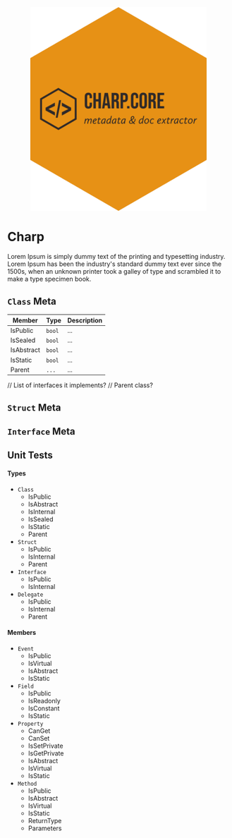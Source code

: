 <p style="text-align:center;">
<img src="./docs/media/charp-core-logo.png" style="max-width:400px;">
</p>

# Charp

Lorem Ipsum is simply dummy text of the printing and typesetting industry. Lorem Ipsum has been the industry's standard dummy text ever since the 1500s, when an unknown printer took a galley of type and scrambled it to make a type specimen book. 


## `Class` Meta

| Member | Type | Description |
| ------ | ---- | ----------- |
| IsPublic | `bool` | ... |
| IsSealed | `bool` | ... |
| IsAbstract | `bool` | ... |
| IsStatic | `bool` | ... |
| Parent | `...` | ... |

// List of interfaces it implements?
// Parent class?

## `Struct` Meta

## `Interface` Meta

## Unit Tests

#### Types

- `Class`
  - IsPublic
  - IsAbstract
  - IsInternal
  - IsSealed
  - IsStatic
  - Parent
- `Struct`
  - IsPublic
  - IsInternal
  - Parent
- `Interface`
  - IsPublic
  - IsInternal
- `Delegate`
  - IsPublic
  - IsInternal
  - Parent

#### Members

- `Event`
  - IsPublic
  - IsVirtual
  - IsAbstract
  - IsStatic
- `Field`
  - IsPublic
  - IsReadonly
  - IsConstant
  - IsStatic
- `Property`
  - CanGet
  - CanSet
  - IsSetPrivate
  - IsGetPrivate
  - IsAbstract
  - IsVirtual
  - IsStatic
- `Method`
  - IsPublic
  - IsAbstract
  - IsVirtual
  - IsStatic
  - ReturnType
  - Parameters